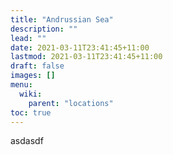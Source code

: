 ```yaml
---
title: "Andrussian Sea"
description: ""
lead: ""
date: 2021-03-11T23:41:45+11:00
lastmod: 2021-03-11T23:41:45+11:00
draft: false
images: []
menu: 
  wiki:
    parent: "locations"
toc: true
---
```


asdasdf